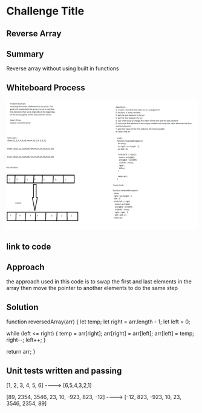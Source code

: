 # Challenge Title
## Reverse Array

## Summary
Reverse array without using built in functions

## Whiteboard Process
![](./ProblemSolving1.png)

## link to code 


## Approach 
the approach used in this code is to swap the first and last elements in the array then move the pointer to another elements to do the same step 

## Solution

function reversedArray(arr) {
  let temp;
  let right = arr.length - 1;
  let left = 0;

  while (left <= right) {
    temp = arr[right];
    arr[right] = arr[left];
    arr[left] = temp;
    right--;
    left++;
  }

  return arr;
}


## Unit tests written and passing

[1, 2, 3, 4, 5, 6] ----> [6,5,4,3,2,1]


[89, 2354, 3546, 23, 10, -923, 823, -12] ----> [-12, 823, -923, 10, 23, 3546, 2354, 89]